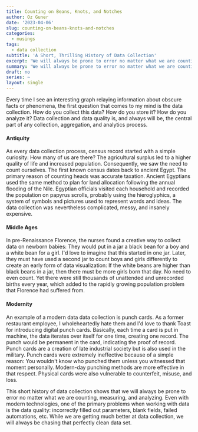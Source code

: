 ```yaml
---
title: Counting on Beans, Knots, and Notches
author: Oz Guner
date: '2023-04-06'
slug: counting-on-beans-knots-and-notches
categories:
  - musings
tags: 
  - data collection
subtitle: 'A Short, Thrilling History of Data Collection'
excerpt: 'We will always be prone to error no matter what we are counting, measuring, and analyzing. While we are getting much better at data collection, we will always be chasing that perfectly clean data set.'
summary: 'We will always be prone to error no matter what we are counting, measuring, and analyzing. While we are getting much better at data collection, we will always be chasing that perfectly clean data set.'
draft: no
series: ~
layout: single
---
```


Every time I see an interesting graph relaying information about obscure facts or phenomena, the first question that comes to my mind is the data collection. How do you collect this data? How do you store it? How do you analyze it? Data collection and data quality is, and always will be, the central part of any collection, aggregation, and analytics process. 

#### Antiquity 
As every data collection process, census record started with a simple curiosity: How many of us are there? The agricultural surplus led to a higher quality of life and increased population. Consequently, we saw the need to count ourselves. The first known census dates back to ancient Egypt. The primary reason of counting heads was accurate taxation. Ancient Egyptians used the same method to plan for land allocation following the annual flooding of the Nile. Egyptian officials visited each household and recorded the population on papyrus scrolls, probably using the hieroglyphics, a system of symbols and pictures used to represent words and ideas. The data collection was nevertheless complicated, messy, and insanely expensive.

#### Middle Ages
In pre-Renaissance Florence, the nurses found a creative way to collect data on newborn babies: They would put in a jar a black bean for a boy and a white bean for a girl. I'd love to imagine that this started in one jar. Later, they must have used a second jar to count boys and girls differently to create an early form of data visualization: If the white beans are higher than black beans in a jar, then there must be more girls born that day. No need to even count. Yet there were still thousands of unattended and unrecorded births every year, which added to the rapidly growing population problem that Florence had suffered from. 

#### Modernity
An example of a modern data data collection is punch cards. As a former restaurant employee, I wholeheartedly hate them and I'd love to thank Toast for introducing digital punch cards. Basically, each time a card is put in machine, the data iterates over itself for one time, creating one record. The punch would be permanent in the card, indicating the proof of record. Punch cards are a creation of late industrial society but is also used in the military. Punch cards were extremely ineffective because of a simple reason: You wouldn't know who punched them unless you witnessed that moment personally. Modern-day punching methods are more effective in that respect. Physical cards were also vulnerable to counterfeit, misuse, and loss. 

This short history of data collection shows that we will always be prone to error no matter what we are counting, measuring, and analyzing. Even with modern technologies, one of the primary problems when working with data is the data quality: incorrectly filled out parameters, blank fields, failed automations, etc. While we are getting much better at data collection, we will always be chasing that perfectly clean data set.




